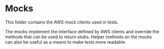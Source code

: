 # Mocks

This folder contains the AWS mock clients used in tests.

The mocks implement the interface defined by AWS clients and override the methods that can be used to return stubs. Helper methods on the mocks can also be useful as a means to make tests more readable.

